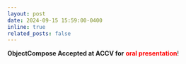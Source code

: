 ```yaml
---
layout: post
date: 2024-09-15 15:59:00-0400
inline: true
related_posts: false
---
```


**ObjectCompose Accepted at ACCV for** <span style="color: red; font-weight: bold;">oral presentation</span>!
